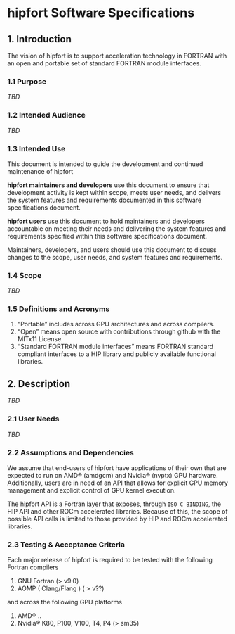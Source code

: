 # hipfort Software Specifications

## 1. Introduction
The vision of hipfort is to support acceleration technology in FORTRAN with an open and  portable set of standard FORTRAN module interfaces.  

### 1.1 Purpose
*TBD*

### 1.2 Intended Audience
*TBD*


### 1.3 Intended Use
This document is intended to guide the development and continued maintenance of hipfort

**hipfort maintainers and developers** use this document to ensure that development activity is kept within scope, meets user needs, and delivers the system features and requirements documented in this software specifications document.

**hipfort users** use this document to hold maintainers and developers accountable on meeting their needs and delivering the system features and requirements specified within this software specifications document.

Maintainers, developers, and users should use this document to discuss changes to the scope, user needs, and system features and requirements.

### 1.4 Scope
*TBD*

### 1.5 Definitions and Acronyms

1. “Portable” includes across GPU architectures and across compilers. 
2. “Open” means open source with contributions through github with the MITx11 License.
3. “Standard FORTRAN module interfaces” means FORTRAN standard compliant interfaces to a HIP library and publicly available functional libraries.

## 2. Description
*TBD*

### 2.1 User Needs
*TBD*


### 2.2 Assumptions and Dependencies
We assume that end-users of hipfort have applications of their own that are expected to run on AMD® (amdgcm) and Nvidia® (nvptx) GPU hardware. Additionally, users are in need of an API that allows for explicit GPU memory management and explicit control of GPU kernel execution.

The hipfort API is a Fortran layer that exposes, through `ISO C BINDING`, the HIP API and other ROCm accelerated libraries. Because of this, the scope of possible API calls is limited to those provided by HIP and ROCm accelerated libraries.

### 2.3 Testing & Acceptance Criteria
Each major release of hipfort is required to be tested with the following Fortran compilers
1. GNU Fortran (> v9.0)
2. AOMP ( Clang/Flang ) ( > v??)

and across the following GPU platforms
1. AMD® ..
2. Nvidia® K80, P100, V100, T4, P4 (> sm35)
